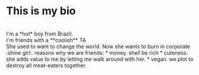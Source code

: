 # This is my bio
<br/>
I'm a *hot* boy from Brazil.
<br/> I'm friends with a **coolish** TA
<br/> She used to want to change the world. Now she wants to burn in corporate :shine girl:.
reasons why we are friends:
* money. shell be rich
* cuteness. she adds value to me by letting me walk around with her.
* vegan. we plot to destroy all meat-eaters together.
